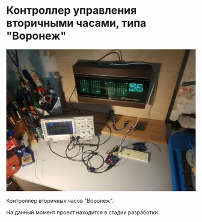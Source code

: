 # Контроллер управления вторичными часами, типа "Воронеж"

![Alt text](./img/0001.jpg "Внешний вид")

Контроллер вторичных часов "Воронеж". 

На данный момент проект находится в стадии разработки.



